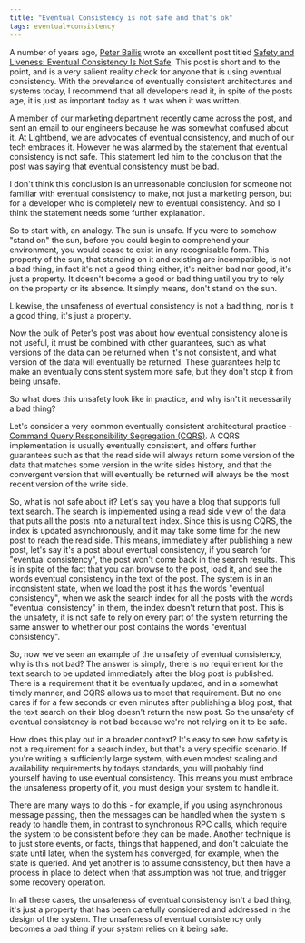 ```yaml
---
title: "Eventual Consistency is not safe and that's ok"
tags: eventual+consistency
---
```


A number of years ago, [Peter Bailis](http://www.bailis.org/) wrote an excellent post titled [Safety and Liveness: Eventual Consistency Is Not Safe](http://www.bailis.org/blog/safety-and-liveness-eventual-consistency-is-not-safe/). This post is short and to the point, and is a very salient reality check for anyone that is using eventual consistency. With the prevelance of eventually consistent architectures and systems today, I recommend that all developers read it, in spite of the posts age, it is just as important today as it was when it was written.

A member of our marketing department recently came across the post, and sent an email to our engineers because he was somewhat confused about it.  At Lightbend, we are advocates of eventual consistency, and much of our tech embraces it.  However he was alarmed by the statement that eventual consistency is not safe.  This statement led him to the conclusion that the post was saying that eventual consistency must be bad.

I don't think this conclusion is an unreasonable conclusion for someone not familiar with eventual consistency to make, not just a marketing person, but for a developer who is completely new to eventual consistency.  And so I think the statement needs some further explanation.

So to start with, an analogy.  The sun is unsafe.  If you were to somehow "stand on" the sun, before you could begin to comprehend your environment, you would cease to exist in any recognisable form.  This property of the sun, that standing on it and existing are incompatible, is not a bad thing, in fact it's not a good thing either, it's neither bad nor good, it's just a property.  It doesn't become a good or bad thing until you try to rely on the property or its absence.  It simply means, don't stand on the sun.

Likewise, the unsafeness of eventual consistency is not a bad thing, nor is it a good thing, it's just a property.

Now the bulk of Peter's post was about how eventual consistency alone is not useful, it must be combined with other guarantees, such as what versions of the data can be returned when it's not consistent, and what version of the data will eventually be returned.  These guarantees help to make an eventually consistent system more safe, but they don't stop it from being unsafe.

So what does this unsafety look like in practice, and why isn't it necessarily a bad thing?

Let's consider a very common eventually consistent architectural practice - [Command Query Responsibility Segregation (CQRS)](http://martinfowler.com/bliki/CQRS.html).  A CQRS implementation is usually eventually consistent, and offers further guarantees such as that the read side will always return some version of the data that matches some version in the write sides history, and that the convergent version that will eventually be returned will always be the most recent version of the write side.

So, what is not safe about it?  Let's say you have a blog that supports full text search.  The search is implemented using a read side view of the data that puts all the posts into a natural text index.  Since this is using CQRS, the index is updated asynchronously, and it may take some time for the new post to reach the read side.  This means, immediately after publishing a new post, let's say it's a post about eventual consistency, if you search for "eventual consistency", the post won't come back in the search results.  This is in spite of the fact that you can browse to the post, load it, and see the words eventual consistency in the text of the post.  The system is in an inconsistent state, when we load the post it has the words "eventual consistency", when we ask the search index for all the posts with the words "eventual consistency" in them, the index doesn't return that post.  This is the unsafety, it is not safe to rely on every part of the system returning the same answer to whether our post contains the words "eventual consistency".

So, now we've seen an example of the unsafety of eventual consistency, why is this not bad?  The answer is simply, there is no requirement for the text search to be updated immediately after the blog post is published.  There is a requirement that it be eventually updated, and in a somewhat timely manner, and CQRS allows us to meet that requirement.  But no one cares if for a few seconds or even minutes after publishing a blog post, that the text search on their blog doesn't return the new post.  So the unsafety of eventual consistency is not bad because we're not relying on it to be safe.

How does this play out in a broader context?  It's easy to see how safety is not a requirement for a search index, but that's a very specific scenario.  If you're writing a sufficiently large system, with even modest scaling and availability requirements by todays standards, you will probably find yourself having to use eventual consistency.  This means you must embrace the unsafeness property of it, you must design your system to handle it.

There are many ways to do this - for example, if you using asynchronous message passing, then the messages can be handled when the system is ready to handle them, in contrast to synchronous RPC calls, which require the system to be consistent before they can be made.  Another technique is to just store events, or facts, things that happened, and don't calculate the state until later, when the system has converged, for example, when the state is queried.  And yet another is to assume consistency, but then have a process in place to detect when that assumption was not true, and trigger some recovery operation.

In all these cases, the unsafeness of eventual consistency isn't a bad thing, it's just a property that has been carefully considered and addressed in the design of the system.  The unsafeness of eventual consistency only becomes a bad thing if your system relies on it being safe.
